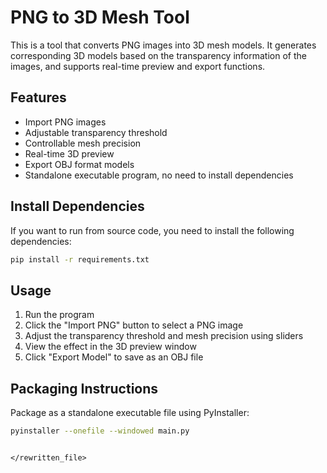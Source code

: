 # PNG to 3D Mesh Tool

This is a tool that converts PNG images into 3D mesh models. It generates corresponding 3D models based on the transparency information of the images, and supports real-time preview and export functions.

## Features

- Import PNG images
- Adjustable transparency threshold
- Controllable mesh precision
- Real-time 3D preview
- Export OBJ format models
- Standalone executable program, no need to install dependencies

## Install Dependencies

If you want to run from source code, you need to install the following dependencies:

```bash
pip install -r requirements.txt
```

## Usage

1. Run the program
2. Click the "Import PNG" button to select a PNG image
3. Adjust the transparency threshold and mesh precision using sliders
4. View the effect in the 3D preview window
5. Click "Export Model" to save as an OBJ file

## Packaging Instructions

Package as a standalone executable file using PyInstaller:

```bash
pyinstaller --onefile --windowed main.py
```
```

</rewritten_file>
